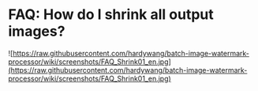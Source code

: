 # FAQ: How do I shrink all output images? #
![https://raw.githubusercontent.com/hardywang/batch-image-watermark-processor/wiki/screenshots/FAQ_Shrink01_en.jpg](https://raw.githubusercontent.com/hardywang/batch-image-watermark-processor/wiki/screenshots/FAQ_Shrink01_en.jpg)